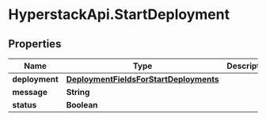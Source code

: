 # HyperstackApi.StartDeployment

## Properties

Name | Type | Description | Notes
------------ | ------------- | ------------- | -------------
**deployment** | [**DeploymentFieldsForStartDeployments**](DeploymentFieldsForStartDeployments.md) |  | [optional] 
**message** | **String** |  | [optional] 
**status** | **Boolean** |  | [optional] 


